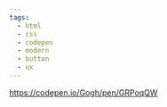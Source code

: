 ```yaml
---
tags:
  - html
  - css
  - codepen
  - modern
  - button
  - ux
---
```

https://codepen.io/Gogh/pen/GRPoqQW